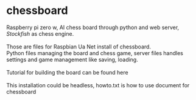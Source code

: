 # chessboard
Raspberry pi zero w, AI chess board through python and web server, <i>Stockfish</i> as chess engine.
<br/><br/>
Those are files for Raspbian Ua Net install of chessboard.<br/>
Python files managing the board and chess game, server files handles settings and game management like saving, loading.
<br/><br/>
Tutorial for building the board can be found here
<br/><br/>
This installation could be headless, howto.txt is how to use document for chessboard
